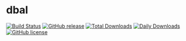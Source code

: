 dbal
====
[![Build Status](https://travis-ci.org/shagtv/dbal.svg?branch=master)](https://travis-ci.org/shagtv/dbal)
[![GitHub release](https://img.shields.io/github/release/shagtv/dbal.svg)](https://github.com/shagtv/dbal/releases/latest)
[![Total Downloads](https://img.shields.io/packagist/dt/shagtv/dbal.svg)](https://packagist.org/packages/shagtv/dbal)
[![Daily Downloads](https://img.shields.io/packagist/dd/shagtv/dbal.svg)](https://packagist.org/packages/shagtv/dbal)
[![GitHub license](https://img.shields.io/github/license/shagtv/dbal.svg)](https://github.com/shagtv/dbal/blob/master/LICENSE)
